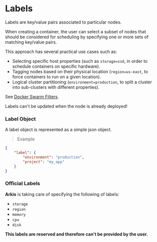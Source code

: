 # Labels

Labels are key/value pairs associated to particular nodes.

When creating a container, the user can select a subset of nodes that should
be considered for scheduling by specifying one or more sets of matching
key/value pairs.

This approach has several practical use cases such as:

- Selecting specific host properties (such as `storage=ssd`, in order to schedule
containers on specific hardware).
- Tagging nodes based on their physical location (`region=us-east`, to force
containers to run on a given location).
- Logical cluster partitioning (`environment=production`, to split a cluster into
sub-clusters with different properties).

See [Docker Swarm Filters](https://docs.docker.com/swarm/scheduler/filter/).

<aside class="warning">
Labels can't be updated when the node is already deployed!
</aside>

### Label Object

A label object is represented as a simple json object.

> Example

```json
{
    "label": {
        "environment": "production",
        "project": "my_app"
    }
}
```

### Official Labels

**Arkis** is taking care of specifying the following of labels:

- `storage`
- `region`
- `memory`
- `cpu`
- `disk`

**This labels are reserved and therefore can't be provided by the user.**
